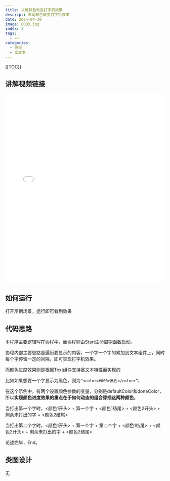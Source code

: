 ```yaml
---
title: 末尾颜色改变打字机效果
descript: 末尾颜色改变打字机效果
date: 2024-04-30
image: D003.jpg
index: 3
tags:
  - ⭐️⭐️
categories:
  - 协程
  - 富文本
---
```


[[TOC]]

## 讲解视频链接
<iframe
  src="//player.bilibili.com/player.html?isOutside=true&aid=1455829641&bvid=BV11i421e7pm&cid=1594823257&p=1&high_quality=1&danmaku=1&as_wide=1"
  allowfullscreen="allowfullscreen"
  width="100%"
  height="600"
  scrolling="no"
  frameborder="0"
  sandbox="allow-top-navigation allow-same-origin allow-forms allow-scripts"
>
</iframe>

## 如何运行
打开示例场景，运行即可看到效果

## 代码思路
本程序主要逻辑写在协程中，而协程则由Start生命周期函数启动。

协程内部主要思路是遍历要显示的内容，一个字一个字的累加到文本组件上，同时每个字停留一定的间隔，即可实现打字机效果。

而颜色进度效果则是根据Text组件支持富文本特性而实现的

比如如果想要一个字显示为黑色，则为`“<color=#000>黑色</color>”。`

在这个示例中，有两个设置颜色参数的变量，分别是defaultColor和doneColor，所以**实现颜色进度效果的重点在于如何动态的组合穿插这两种颜色**。

当打出第一个字时，<颜色1开头> + 第一个字 + <颜色1结尾> + <颜色2开头> + 剩余未打出的字 + <颜色2结尾>

当打出第二个字时，<颜色1开头> + 第一个字 + 第二个字 + <颜色1结尾> + <颜色2开头> + 剩余未打出的字 + <颜色2结尾>

论述完毕，End。

## 类图设计
无
